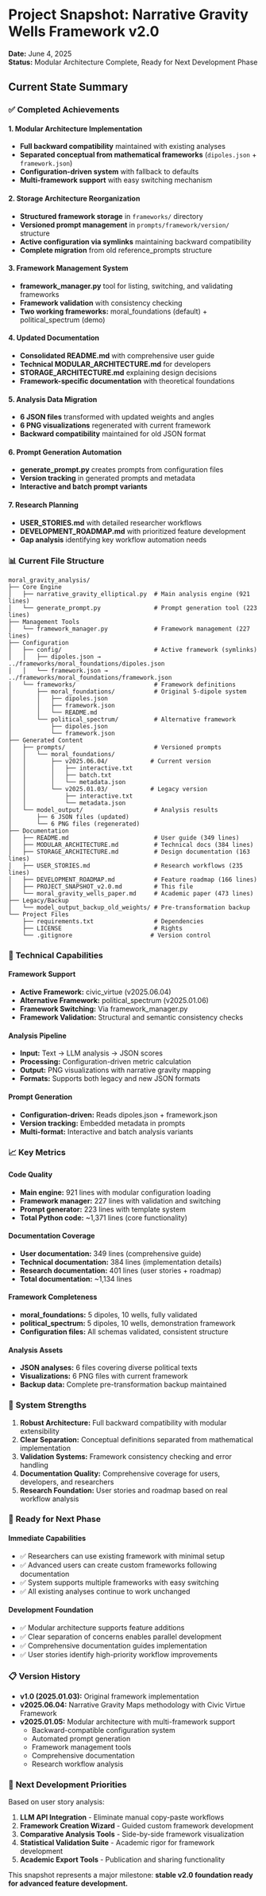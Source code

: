 # Project Snapshot: Narrative Gravity Wells Framework v2.0

**Date:** June 4, 2025  
**Status:** Modular Architecture Complete, Ready for Next Development Phase

## Current State Summary

### ✅ **Completed Achievements**

#### 1. **Modular Architecture Implementation**
- **Full backward compatibility** maintained with existing analyses
- **Separated conceptual from mathematical frameworks** (`dipoles.json` + `framework.json`)
- **Configuration-driven system** with fallback to defaults
- **Multi-framework support** with easy switching mechanism

#### 2. **Storage Architecture Reorganization**
- **Structured framework storage** in `frameworks/` directory
- **Versioned prompt management** in `prompts/framework/version/` structure  
- **Active configuration via symlinks** maintaining backward compatibility
- **Complete migration** from old reference_prompts structure

#### 3. **Framework Management System**
- **framework_manager.py** tool for listing, switching, and validating frameworks
- **Framework validation** with consistency checking
- **Two working frameworks:** moral_foundations (default) + political_spectrum (demo)

#### 4. **Updated Documentation**
- **Consolidated README.md** with comprehensive user guide
- **Technical MODULAR_ARCHITECTURE.md** for developers
- **STORAGE_ARCHITECTURE.md** explaining design decisions
- **Framework-specific documentation** with theoretical foundations

#### 5. **Analysis Data Migration**
- **6 JSON files** transformed with updated weights and angles
- **6 PNG visualizations** regenerated with current framework
- **Backward compatibility** maintained for old JSON format

#### 6. **Prompt Generation Automation**
- **generate_prompt.py** creates prompts from configuration files
- **Version tracking** in generated prompts and metadata
- **Interactive and batch prompt variants**

#### 7. **Research Planning**
- **USER_STORIES.md** with detailed researcher workflows
- **DEVELOPMENT_ROADMAP.md** with prioritized feature development
- **Gap analysis** identifying key workflow automation needs

### 📊 **Current File Structure**

```
moral_gravity_analysis/
├── Core Engine
│   ├── narrative_gravity_elliptical.py  # Main analysis engine (921 lines)
│   └── generate_prompt.py               # Prompt generation tool (223 lines)
├── Management Tools  
│   └── framework_manager.py             # Framework management (227 lines)
├── Configuration
│   ├── config/                          # Active framework (symlinks)
│   │   ├── dipoles.json → ../frameworks/moral_foundations/dipoles.json
│   │   └── framework.json → ../frameworks/moral_foundations/framework.json
│   └── frameworks/                      # Framework definitions
│       ├── moral_foundations/           # Original 5-dipole system
│       │   ├── dipoles.json            
│       │   ├── framework.json          
│       │   └── README.md               
│       └── political_spectrum/          # Alternative framework
│           ├── dipoles.json            
│           └── framework.json          
├── Generated Content
│   ├── prompts/                         # Versioned prompts
│   │   └── moral_foundations/
│   │       ├── v2025.06.04/            # Current version
│   │       │   ├── interactive.txt     
│   │       │   ├── batch.txt           
│   │       │   └── metadata.json       
│   │       └── v2025.01.03/            # Legacy version
│   │           ├── interactive.txt     
│   │           └── metadata.json       
│   └── model_output/                    # Analysis results
│       ├── 6 JSON files (updated)      
│       └── 6 PNG files (regenerated)   
├── Documentation
│   ├── README.md                        # User guide (349 lines)
│   ├── MODULAR_ARCHITECTURE.md          # Technical docs (384 lines)
│   ├── STORAGE_ARCHITECTURE.md          # Design documentation (163 lines)
│   ├── USER_STORIES.md                  # Research workflows (235 lines)
│   ├── DEVELOPMENT_ROADMAP.md           # Feature roadmap (166 lines)
│   ├── PROJECT_SNAPSHOT_v2.0.md         # This file
│   └── moral_gravity_wells_paper.md     # Academic paper (473 lines)
├── Legacy/Backup
│   └── model_output_backup_old_weights/ # Pre-transformation backup
└── Project Files
    ├── requirements.txt                 # Dependencies
    ├── LICENSE                          # Rights
    └── .gitignore                      # Version control
```

### 🔧 **Technical Capabilities**

#### Framework Support
- **Active Framework:** civic_virtue (v2025.06.04)
- **Alternative Framework:** political_spectrum (v2025.01.06)  
- **Framework Switching:** Via framework_manager.py
- **Framework Validation:** Structural and semantic consistency checks

#### Analysis Pipeline
- **Input:** Text → LLM analysis → JSON scores
- **Processing:** Configuration-driven metric calculation
- **Output:** PNG visualizations with narrative gravity mapping
- **Formats:** Supports both legacy and new JSON formats

#### Prompt Generation
- **Configuration-driven:** Reads dipoles.json + framework.json
- **Version tracking:** Embedded metadata in prompts
- **Multi-format:** Interactive and batch analysis variants

### 📈 **Key Metrics**

#### Code Quality
- **Main engine:** 921 lines with modular configuration loading
- **Framework manager:** 227 lines with validation and switching
- **Prompt generator:** 223 lines with template system
- **Total Python code:** ~1,371 lines (core functionality)

#### Documentation Coverage  
- **User documentation:** 349 lines (comprehensive guide)
- **Technical documentation:** 384 lines (implementation details)
- **Research documentation:** 401 lines (user stories + roadmap)
- **Total documentation:** ~1,134 lines

#### Framework Completeness
- **moral_foundations:** 5 dipoles, 10 wells, fully validated
- **political_spectrum:** 5 dipoles, 10 wells, demonstration framework
- **Configuration files:** All schemas validated, consistent structure

#### Analysis Assets
- **JSON analyses:** 6 files covering diverse political texts
- **Visualizations:** 6 PNG files with current framework
- **Backup data:** Complete pre-transformation backup maintained

### 🎯 **System Strengths**

1. **Robust Architecture:** Full backward compatibility with modular extensibility
2. **Clear Separation:** Conceptual definitions separated from mathematical implementation  
3. **Validation Systems:** Framework consistency checking and error handling
4. **Documentation Quality:** Comprehensive coverage for users, developers, and researchers
5. **Research Foundation:** User stories and roadmap based on real workflow analysis

### 🔄 **Ready for Next Phase**

#### Immediate Capabilities
- ✅ Researchers can use existing framework with minimal setup
- ✅ Advanced users can create custom frameworks following documentation
- ✅ System supports multiple frameworks with easy switching
- ✅ All existing analyses continue to work unchanged

#### Development Foundation
- ✅ Modular architecture supports feature additions
- ✅ Clear separation of concerns enables parallel development
- ✅ Comprehensive documentation guides implementation
- ✅ User stories identify high-priority workflow improvements

### 📋 **Version History**

- **v1.0 (2025.01.03):** Original framework implementation
- **v2025.06.04:** Narrative Gravity Maps methodology with Civic Virtue Framework
- **v2025.01.05:** Modular architecture with multi-framework support
  - Backward-compatible configuration system
  - Automated prompt generation  
  - Framework management tools
  - Comprehensive documentation
  - Research workflow analysis

### 🚀 **Next Development Priorities**

Based on user story analysis:

1. **LLM API Integration** - Eliminate manual copy-paste workflows
2. **Framework Creation Wizard** - Guided custom framework development  
3. **Comparative Analysis Tools** - Side-by-side framework visualization
4. **Statistical Validation Suite** - Academic rigor for framework development
5. **Academic Export Tools** - Publication and sharing functionality

This snapshot represents a major milestone: **stable v2.0 foundation ready for advanced feature development.** 
